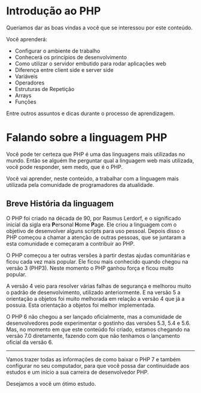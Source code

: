 # Introdução ao PHP

Queríamos dar as boas vindas a você que se interessou por este conteúdo.

Você aprenderá:

* Configurar o ambiente de trabalho
* Conhecerá os princípios de desenvolvimento
* Como utilizar o servidor embutido para rodar aplicações web
* Diferença entre client side e server side
* Variáveis
* Operadores
* Estruturas de Repetição
* Arrays
* Funções

Entre outros assuntos e dicas durante o processo de aprendizagem.

# Falando sobre a linguagem PHP

Você pode ter certeza que PHP é uma das linguagens mais utilizadas no mundo. Então se alguém lhe perguntar qual a linguagem web mais utilizada, você pode responder, sem medo, que é o PHP.

Você vai aprender, neste conteúdo, a trabalhar com a linguagem mais utilizada pela comunidade de programadores da atualidade.

## Breve História da linguagem

O PHP foi criado na década de 90, por Rasmus Lerdorf, e o significado inicial da sigla era **P**ersonal **H**ome **P**age. Ele criou a linguagem com o objetivo de desenvolver alguns scripts para uso pessoal. Depois disso o PHP começou a chamar a atenção de outras pessoas, que se juntaram a esta comunidade e começaram a contribuir ao PHP.

O PHP começou a ter outras versões à partir destas ajudas comunitárias e ficou cada vez mais popular. Ele ficou mais conhecido quando chegou na versão 3 (PHP3). Neste momento o PHP ganhou força e ficou muito popular.

A versão 4 veio para resolver várias falhas de segurança e melhorou muito o padrão de desenvolvimento, utilizado anteriormente. E na versão 5 a orientação a objetos foi muito melhorada em relação a versão 4 que já a possuia. Esta orientação a objetos foi melhor implementada.

O PHP 6 não chegou a ser lançado oficialmente, mas a comunidade de desenvolvedores pode experimentar o gostinho das versões 5.3, 5.4 e 5.6. Mas, no momento em que este conteúdo foi criado, estamos chegando na versão 7.0 diretamente, fazendo com que não tenhamos o lançamento oficial da versão 6.

***

Vamos trazer todas as informações de como baixar o PHP 7 e também configurar no seu computador, para que você possa dar continuidade aos estudos e um início a sua carreira de desenvolvedor PHP.

Desejamos a você um ótimo estudo.